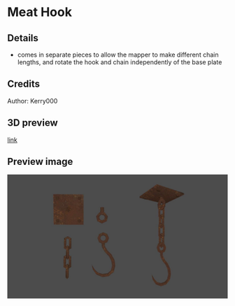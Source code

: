 # Meat Hook

## Details
- comes in separate pieces to allow the mapper to make different chain lengths, and rotate the hook and chain independently of the base plate

## Credits
Author: Kerry000

## 3D preview
[link](hook_combined.stl)

## Preview image
![alt text](hook_ex.jpg "hook")